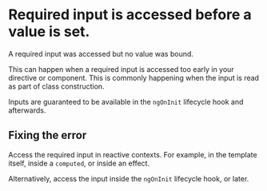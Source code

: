 # Required input is accessed before a value is set.

A required input was accessed but no value was bound.

This can happen when a required input is accessed too early in your directive or component.
This is commonly happening when the input is read as part of class construction.

Inputs are guaranteed to be available in the `ngOnInit` lifecycle hook and afterwards.

## Fixing the error

Access the required input in reactive contexts.
For example, in the template itself, inside a `computed`, or inside an effect.

Alternatively, access the input inside the `ngOnInit` lifecycle hook, or later.
